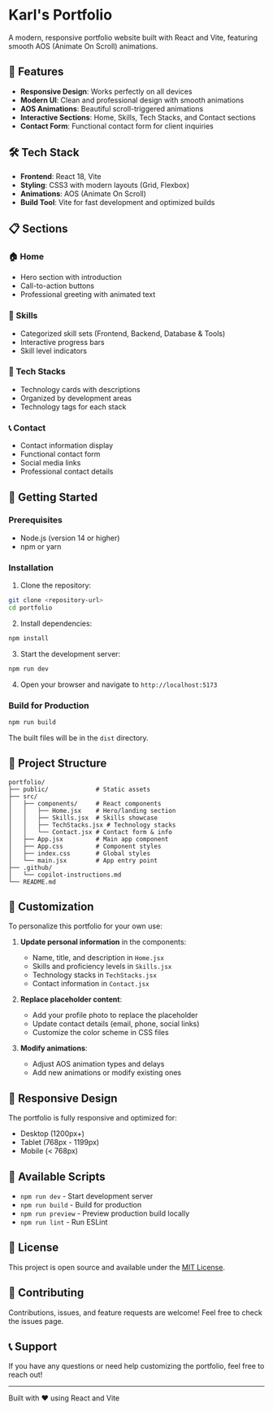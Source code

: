 # Karl's Portfolio

A modern, responsive portfolio website built with React and Vite, featuring smooth AOS (Animate On Scroll) animations.

## 🚀 Features

- **Responsive Design**: Works perfectly on all devices
- **Modern UI**: Clean and professional design with smooth animations
- **AOS Animations**: Beautiful scroll-triggered animations
- **Interactive Sections**: Home, Skills, Tech Stacks, and Contact sections
- **Contact Form**: Functional contact form for client inquiries

## 🛠️ Tech Stack

- **Frontend**: React 18, Vite
- **Styling**: CSS3 with modern layouts (Grid, Flexbox)
- **Animations**: AOS (Animate On Scroll)
- **Build Tool**: Vite for fast development and optimized builds

## 📋 Sections

### 🏠 Home
- Hero section with introduction
- Call-to-action buttons
- Professional greeting with animated text

### 💪 Skills
- Categorized skill sets (Frontend, Backend, Database & Tools)
- Interactive progress bars
- Skill level indicators

### 🔧 Tech Stacks
- Technology cards with descriptions
- Organized by development areas
- Technology tags for each stack

### 📞 Contact
- Contact information display
- Functional contact form
- Social media links
- Professional contact details

## 🚀 Getting Started

### Prerequisites
- Node.js (version 14 or higher)
- npm or yarn

### Installation

1. Clone the repository:
```bash
git clone <repository-url>
cd portfolio
```

2. Install dependencies:
```bash
npm install
```

3. Start the development server:
```bash
npm run dev
```

4. Open your browser and navigate to `http://localhost:5173`

### Build for Production

```bash
npm run build
```

The built files will be in the `dist` directory.

## 📁 Project Structure

```
portfolio/
├── public/             # Static assets
├── src/
│   ├── components/     # React components
│   │   ├── Home.jsx    # Hero/landing section
│   │   ├── Skills.jsx  # Skills showcase
│   │   ├── TechStacks.jsx # Technology stacks
│   │   └── Contact.jsx # Contact form & info
│   ├── App.jsx         # Main app component
│   ├── App.css         # Component styles
│   ├── index.css       # Global styles
│   └── main.jsx        # App entry point
├── .github/
│   └── copilot-instructions.md
└── README.md
```

## 🎨 Customization

To personalize this portfolio for your own use:

1. **Update personal information** in the components:
   - Name, title, and description in `Home.jsx`
   - Skills and proficiency levels in `Skills.jsx`
   - Technology stacks in `TechStacks.jsx`
   - Contact information in `Contact.jsx`

2. **Replace placeholder content**:
   - Add your profile photo to replace the placeholder
   - Update contact details (email, phone, social links)
   - Customize the color scheme in CSS files

3. **Modify animations**:
   - Adjust AOS animation types and delays
   - Add new animations or modify existing ones

## 📱 Responsive Design

The portfolio is fully responsive and optimized for:
- Desktop (1200px+)
- Tablet (768px - 1199px)
- Mobile (< 768px)

## 🔧 Available Scripts

- `npm run dev` - Start development server
- `npm run build` - Build for production
- `npm run preview` - Preview production build locally
- `npm run lint` - Run ESLint

## 📄 License

This project is open source and available under the [MIT License](LICENSE).

## 🤝 Contributing

Contributions, issues, and feature requests are welcome! Feel free to check the issues page.

## 📞 Support

If you have any questions or need help customizing the portfolio, feel free to reach out!

---

Built with ❤️ using React and Vite
